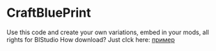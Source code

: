# CraftBluePrint
 
Use this code and create your own variations, embed in your mods, all rights for BIStudio
How download? Just clck here:  [пример](https://github.com/Olegus-Dark/CraftBluePrint/archive/refs/heads/main.zip "DOWNLOAD \ СКАЧАТЬ")
